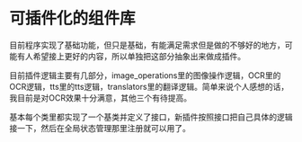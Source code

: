 # 可插件化的组件库

目前程序实现了基础功能，但只是基础，有能满足需求但是做的不够好的地方，可能有人希望接上更好的内容，所以单独把这部分抽象出来做成插件。

目前插件逻辑主要有几部分，image_operations里的图像操作逻辑，OCR里的OCR逻辑，tts里的tts逻辑，translators里的翻译逻辑。简单来说个人感想的话，我目前是对OCR效果十分满意，其他三个有待提高。

基本每个类里都实现了一个基类并定义了接口，新插件按照接口把自己具体的逻辑接一下，然后在全局状态管理那里注册就可以用了。